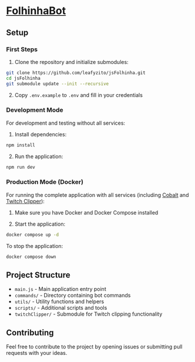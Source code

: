 # [FolhinhaBot](https://folhinhabot.com/)

## Setup

### First Steps
1. Clone the repository and initialize submodules:
```bash
git clone https://github.com/leafyzito/jsFolhinha.git
cd jsFolhinha
git submodule update --init --recursive
```

2. Copy `.env.example` to `.env` and fill in your credentials

### Development Mode
For development and testing without all services:

1. Install dependencies:
```bash
npm install
```

2. Run the application:
```bash
npm run dev
```

### Production Mode (Docker)
For running the complete application with all services (including [Cobalt](https://github.com/imputnet/cobalt/) and [Twitch Clipper](https://github.com/leafyzito/twitch-clipper)):

1. Make sure you have Docker and Docker Compose installed

2. Start the application:
```bash
docker compose up -d
```

To stop the application:
```bash
docker compose down
```

## Project Structure
- `main.js` - Main application entry point
- `commands/` - Directory containing bot commands
- `utils/` - Utility functions and helpers
- `scripts/` - Additional scripts and tools
- `twitchClipper/` - Submodule for Twitch clipping functionality

## Contributing
Feel free to contribute to the project by opening issues or submitting pull requests with your ideas.